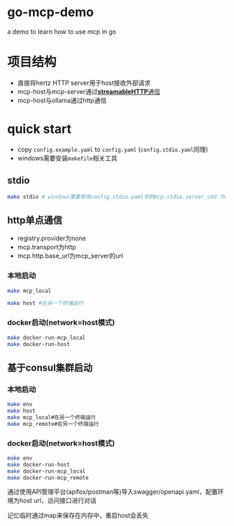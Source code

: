 # go-mcp-demo
a demo to learn how to use mcp in go

# 项目结构
- 直接将hertz HTTP server用于host接收外部请求
- mcp-host与mcp-server通过[**streamableHTTP**通信](https://www.51cto.com/article/826884.html)
- mcp-host与ollama通过http通信

# quick start
- copy `config.example.yaml` to `config.yaml` (`config.stdio.yaml`同理)
- windows需要安装`makefile`相关工具
## stdio
```bash
make stdio # windows需要修改config.stdio.yaml中的mcp.stdio.server_cmd 为./bin/mcp-server.exe
```

## http单点通信
- registry.provider为none
- mcp.transport为http
- mcp.http.base_url为mcp_server的url
### 本地启动
```bash
make mcp_local
```
```bash
make host #在另一个终端运行
```
### docker启动(network=host模式)
```bash
make docker-run-mcp_local
make docker-run-host
```

## 基于consul集群启动
### 本地启动
```bash
make env
make host
make mcp_local#在另一个终端运行
make mcp_remote#在另一个终端运行
```
### docker启动(network=host模式)
```bash
make env
make docker-run-host
make docker-run-mcp_local
make docker-run-mcp_remote
```

通过使用API管理平台(apifox/postman等)导入swagger/openapi.yaml，配置环境为host url，访问接口进行对话

记忆临时通过map来保存在内存中，重启host会丢失